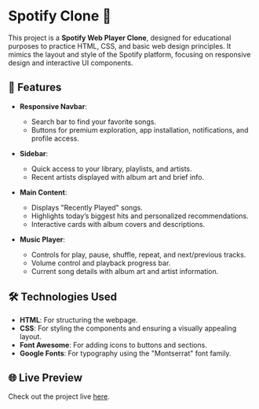# Spotify Clone 🎵

This project is a **Spotify Web Player Clone**, designed for educational purposes to practice HTML, CSS, and basic web design principles. It mimics the layout and style of the Spotify platform, focusing on responsive design and interactive UI components.

## 📑 Features

- **Responsive Navbar**:
  - Search bar to find your favorite songs.
  - Buttons for premium exploration, app installation, notifications, and profile access.

- **Sidebar**:
  - Quick access to your library, playlists, and artists.
  - Recent artists displayed with album art and brief info.

- **Main Content**:
  - Displays "Recently Played" songs.
  - Highlights today’s biggest hits and personalized recommendations.
  - Interactive cards with album covers and descriptions.

- **Music Player**:
  - Controls for play, pause, shuffle, repeat, and next/previous tracks.
  - Volume control and playback progress bar.
  - Current song details with album art and artist information.

## 🛠️ Technologies Used

- **HTML**: For structuring the webpage.
- **CSS**: For styling the components and ensuring a visually appealing layout.
- **Font Awesome**: For adding icons to buttons and sections.
- **Google Fonts**: For typography using the "Montserrat" font family.

## 🌐 Live Preview

Check out the project live [here](https://jatincodes-lab.github.io/Spotify-Clone-landing-page-/).

##


